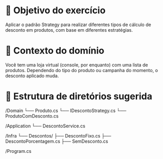 # 🎯 Objetivo do exercício
Aplicar o padrão Strategy para realizar diferentes tipos de cálculo de desconto em produtos, com base em diferentes estratégias.

# 🧠 Contexto do domínio
Você tem uma loja virtual (console, por enquanto) com uma lista de produtos. Dependendo do tipo do produto ou campanha do momento, o desconto aplicado muda.

# 🧱 Estrutura de diretórios sugerida
/Domain
  └── Produto.cs
  └── IDescontoStrategy.cs
  └── ProdutoComDesconto.cs

/Application
  └── DescontoService.cs

/Infra
  └── Descontos/
        ├── DescontoFixo.cs
        ├── DescontoPorcentagem.cs
        ├── SemDesconto.cs

/Program.cs
